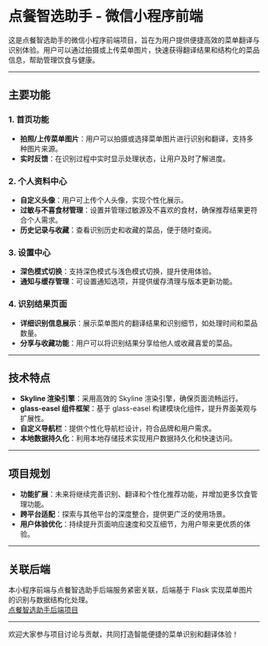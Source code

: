 # 点餐智选助手 - 微信小程序前端

这是点餐智选助手的微信小程序前端项目，旨在为用户提供便捷高效的菜单翻译与识别体验。用户可以通过拍摄或上传菜单图片，快速获得翻译结果和结构化的菜品信息，帮助管理饮食与健康。

---

## 主要功能

### 1. 首页功能
- **拍照/上传菜单图片**：用户可以拍摄或选择菜单图片进行识别和翻译，支持多种图片来源。
- **实时反馈**：在识别过程中实时显示处理状态，让用户及时了解进度。

### 2. 个人资料中心
- **自定义头像**：用户可上传个人头像，实现个性化展示。
- **过敏与不喜食材管理**：设置并管理过敏源及不喜欢的食材，确保推荐结果更符合个人需求。
- **历史记录与收藏**：查看识别历史和收藏的菜品，便于随时查阅。

### 3. 设置中心
- **深色模式切换**：支持深色模式与浅色模式切换，提升使用体验。
- **通知与缓存管理**：可设置通知选项，并提供缓存清理与版本更新功能。

### 4. 识别结果页面
- **详细识别信息展示**：展示菜单图片的翻译结果和识别细节，如处理时间和菜品数量。
- **分享与收藏功能**：用户可以将识别结果分享给他人或收藏喜爱的菜品。

---

## 技术特点

- **Skyline 渲染引擎**：采用高效的 Skyline 渲染引擎，确保页面流畅运行。
- **glass-easel 组件框架**：基于 glass-easel 构建模块化组件，提升界面美观与扩展性。
- **自定义导航栏**：提供个性化导航栏设计，符合品牌和用户需求。
- **本地数据持久化**：利用本地存储技术实现用户数据持久化和快速访问。

---

## 项目规划

- **功能扩展**：未来将继续完善识别、翻译和个性化推荐功能，并增加更多饮食管理功能。
- **跨平台适配**：探索与其他平台的深度整合，提供更广泛的使用场景。
- **用户体验优化**：持续提升页面响应速度和交互细节，为用户带来更优质的体验。

---

## 关联后端

本小程序前端与点餐智选助手后端服务紧密关联，后端基于 Flask 实现菜单图片的识别与数据结构化处理。  
[点餐智选助手后端项目](https://github.com/ryan0980/20250130_dish_flask_backend/)



---

欢迎大家参与项目讨论与贡献，共同打造智能便捷的菜单识别和翻译体验！

